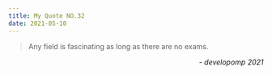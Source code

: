 ```yaml
---
title: My Quote NO.32
date: 2021-05-10
---
```


> Any field is fascinating as long as there are no exams.

<div style="text-align: right"> <i>- developomp 2021</i> </div>

